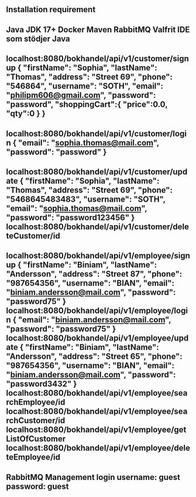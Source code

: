 Installation requirement
------------------------
Java JDK 17+
Docker
Maven
RabbitMQ
Valfrit IDE som stödjer Java 
-------------------------------
localhost:8080/bokhandel/api/v1/customer/signup
{
"firstName": "Sophia",
"lastName": "Thomas",
"address": "Street 69",
"phone": "546864",
"username": "SOTH",
"email": "philipm606@gmail.com",
"password": "password",
"shoppingCart":{
"price":0.0,
"qty":0
}
}
-------------------------------------------------
localhost:8080/bokhandel/api/v1/customer/login
{
"email": "sophia.thomas@mail.com",
"password": "password"
}
--------------------------------------------------
localhost:8080/bokhandel/api/v1/customer/update
{
"firstName": "Sophia",
"lastName": "Thomas",
"address": "Street 69",
"phone": "5468645483483",
"username": "SOTH",
"email": "sophia.thomas@mail.com",
"password": "password123456"
}
localhost:8080/bokhandel/api/v1/customer/deleteCustomer/id
------------------------------------------------------
localhost:8080/bokhandel/api/v1/employee/signup
{
"firstName": "Biniam",
"lastName": "Andersson",
"address": "Street 87",
"phone": "987654356",
"username": "BIAN",
"email": "biniam.andersson@mail.com",
"password": "password75"
}
localhost:8080/bokhandel/api/v1/employee/login
{
"email": "biniam.andersson@mail.com",
"password": "password75"
}
localhost:8080/bokhandel/api/v1/employee/update
{
"firstName": "Biniam",
"lastName": "Andersson",
"address": "Street 65",
"phone": "987654356",
"username": "BIAN",
"email": "biniam.andersson@mail.com",
"password": "password3432"
}
localhost:8080/bokhandel/api/v1/employee/searchEmployee/id
localhost:8080/bokhandel/api/v1/employee/searchCustomer/id
localhost:8080/bokhandel/api/v1/employee/getListOfCustomer
localhost:8080/bokhandel/api/v1/employee/deleteEmployee/id
------------------------------------------------------
RabbitMQ Management login
username: guest
password: guest
------------------------------------------------------